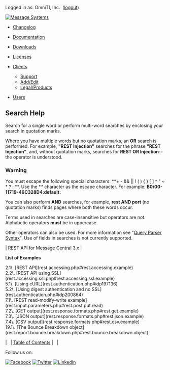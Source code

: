 Logged in as: OmniTI, Inc.  ([logout](https://support.messagesystems.com/logout.php))

[![Message Systems](https://support.messagesystems.com/images/ms-white205.png)](https://support.messagesystems.com/start.php) 

*   [Changelog](https://support.messagesystems.com/start.php?show=changelog)
*   [Documentation](https://support.messagesystems.com/docs/)
*   [Downloads](https://support.messagesystems.com/start.php)

*   [Licenses](https://support.messagesystems.com/license_summary.php)
*   <a href="">Clients</a>
    *   [Support](https://support.messagesystems.com/cs.php)
    *   [Add/Edit](https://support.messagesystems.com/edit_client.php)
    *   [Legal/Products](https://support.messagesystems.com/edit_products.php)
*   [Users](https://support.messagesystems.com/edit_customer.php)

## Search Help

Search for a single word or perform multi-word searches by enclosing your search in quotation marks.

Where you have multiple words but no quotation marks, an **OR** search is performed. For example, **"REST Injection"** searches for the phrase **"REST Injection"**, and, without quotation marks, searches for **REST OR Injection**--the operator is understood.

### Warning

You must escape the following special characters: **+ - && || ! ( ) { } [ ] ^ " ~ * ? : \**. Use the **\** character as the escape character. For example: **B0/00-11719-46C328D4\:default\:**

You can also perform **AND** searches, for example, **rest AND port** (no quotation marks) finds pages where both these words occur.

Terms used in searches are case-insensitive but operators are not. Alphabetic operators **must** be in uppercase.

Other operators can also be used. For more information see "[Query Parser Syntax](https://lucene.apache.org/core/old_versioned_docs/versions/3_0_0/queryparsersyntax.html)". Use of fields in searches is not currently supported.

| REST API for Message Central 3.x |

**List of Examples**

<dl>

<dt>2.1\. [REST API](rest.accessing.php#rest.accessing.example)</dt>

<dt>2.2\. [REST API using SSL](rest.accessing.ssl.php#rest.accessing.ssl.example)</dt>

<dt>5.1\. [Using cURL](rest.authentication.php#idp197136)</dt>

<dt>5.2\. [Using digest authentication and no SSL](rest.authentication.php#idp200864)</dt>

<dt>7.1\. [REST read-modify-write example](rest.input.parameters.php#rest.post.put.read)</dt>

<dt>7.2\. [GET output](rest.response.formats.php#rest.get.example)</dt>

<dt>7.3\. [JSON output](rest.response.formats.php#rest.json.example)</dt>

<dt>7.4\. [CSV output](rest.response.formats.php#rest.csv.example)</dt>

<dt>19.1\. [The Bounce Breakdown object](rest.report.bounce.breakdown.php#rest.bounce.breakdown.object)</dt>

</dl>

|   | [Table of Contents](index.php) |   |

Follow us on:

[![Facebook](https://support.messagesystems.com/images/icon-facebook.png)](http://www.facebook.com/messagesystems) [![Twitter](https://support.messagesystems.com/images/icon-twitter.png)](http://twitter.com/#!/MessageSystems) [![LinkedIn](https://support.messagesystems.com/images/icon-linkedin.png)](http://www.linkedin.com/company/message-systems)
